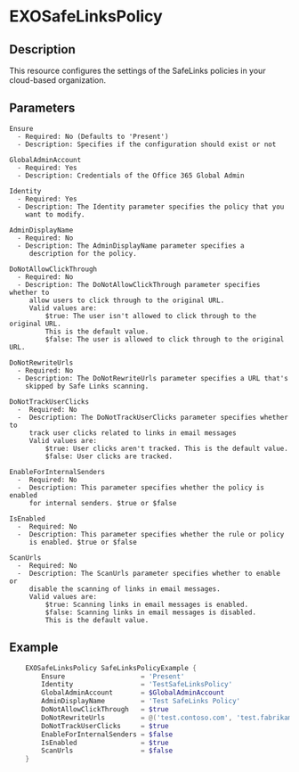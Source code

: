 # EXOSafeLinksPolicy

## Description

This resource configures the settings of the SafeLinks policies
in your cloud-based organization.

## Parameters

    Ensure
      - Required: No (Defaults to 'Present')
      - Description: Specifies if the configuration should exist or not

    GlobalAdminAccount
      - Required: Yes
      - Description: Credentials of the Office 365 Global Admin

    Identity
      - Required: Yes
      - Description: The Identity parameter specifies the policy that you
        want to modify.

    AdminDisplayName
      - Required: No
      - Description: The AdminDisplayName parameter specifies a
         description for the policy.

    DoNotAllowClickThrough
      - Required: No
      - Description: The DoNotAllowClickThrough parameter specifies whether to
         allow users to click through to the original URL.
         Valid values are:
             $true: The user isn't allowed to click through to the original URL.
             This is the default value.
             $false: The user is allowed to click through to the original URL.

    DoNotRewriteUrls
      - Required: No
      - Description: The DoNotRewriteUrls parameter specifies a URL that's
        skipped by Safe Links scanning.

    DoNotTrackUserClicks
      -  Required: No
      -  Description: The DoNotTrackUserClicks parameter specifies whether to
         track user clicks related to links in email messages
         Valid values are:
             $true: User clicks aren't tracked. This is the default value.
             $false: User clicks are tracked.

    EnableForInternalSenders
      -  Required: No
      -  Description: This parameter specifies whether the policy is enabled
         for internal senders. $true or $false

    IsEnabled
      -  Required: No
      -  Description: This parameter specifies whether the rule or policy
         is enabled. $true or $false

    ScanUrls
      -  Required: No
      -  Description: The ScanUrls parameter specifies whether to enable or
         disable the scanning of links in email messages.
         Valid values are:
             $true: Scanning links in email messages is enabled.
             $false: Scanning links in email messages is disabled.
             This is the default value.

## Example

```PowerShell
    EXOSafeLinksPolicy SafeLinksPolicyExample {
        Ensure                   = 'Present'
        Identity                 = 'TestSafeLinksPolicy'
        GlobalAdminAccount       = $GlobalAdminAccount
        AdminDisplayName         = 'Test SafeLinks Policy'
        DoNotAllowClickThrough   = $true
        DoNotRewriteUrls         = @('test.contoso.com', 'test.fabrikam.com')
        DoNotTrackUserClicks     = $true
        EnableForInternalSenders = $false
        IsEnabled                = $true
        ScanUrls                 = $false
    }
```
